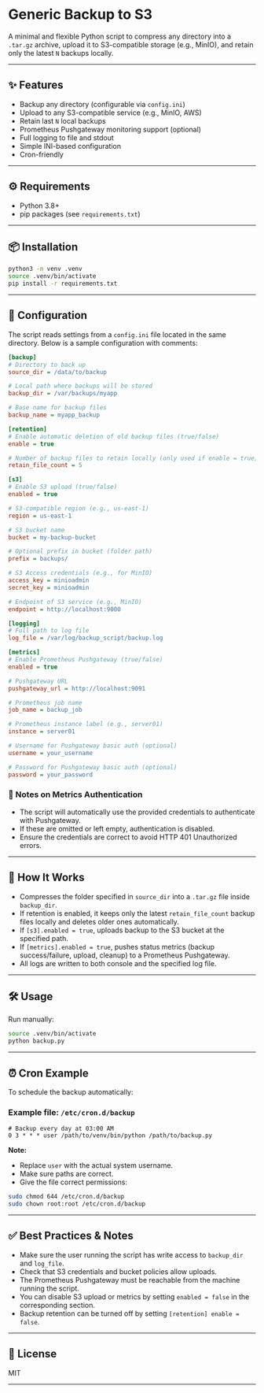 # Generic Backup to S3

A minimal and flexible Python script to compress any directory into a `.tar.gz` archive, upload it to S3-compatible storage (e.g., MinIO), and retain only the latest `N` backups locally.

---

## ✨ Features

* Backup any directory (configurable via `config.ini`)
* Upload to any S3-compatible service (e.g., MinIO, AWS)
* Retain last `N` local backups
* Prometheus Pushgateway monitoring support (optional)
* Full logging to file and stdout
* Simple INI-based configuration
* Cron-friendly

---

## ⚙️ Requirements

* Python 3.8+
* pip packages (see `requirements.txt`)

---

## 📦 Installation

```bash
python3 -m venv .venv
source .venv/bin/activate
pip install -r requirements.txt
```

---

## 📝 Configuration

The script reads settings from a `config.ini` file located in the same directory. Below is a sample configuration with comments:

```ini
[backup]
# Directory to back up
source_dir = /data/to/backup

# Local path where backups will be stored
backup_dir = /var/backups/myapp

# Base name for backup files
backup_name = myapp_backup

[retention]
# Enable automatic deletion of old backup files (true/false)
enable = true

# Number of backup files to retain locally (only used if enable = true)
retain_file_count = 5

[s3]
# Enable S3 upload (true/false)
enabled = true

# S3-compatible region (e.g., us-east-1)
region = us-east-1

# S3 bucket name
bucket = my-backup-bucket

# Optional prefix in bucket (folder path)
prefix = backups/

# S3 Access credentials (e.g., for MinIO)
access_key = minioadmin
secret_key = minioadmin

# Endpoint of S3 service (e.g., MinIO)
endpoint = http://localhost:9000

[logging]
# Full path to log file
log_file = /var/log/backup_script/backup.log

[metrics]
# Enable Prometheus Pushgateway (true/false)
enabled = true

# Pushgateway URL
pushgateway_url = http://localhost:9091

# Prometheus job name
job_name = backup_job

# Prometheus instance label (e.g., server01)
instance = server01

# Username for Pushgateway basic auth (optional)
username = your_username

# Password for Pushgateway basic auth (optional)
password = your_password
```

### 📝 Notes on Metrics Authentication

* The script will automatically use the provided credentials to authenticate with Pushgateway.
* If these are omitted or left empty, authentication is disabled.
* Ensure the credentials are correct to avoid HTTP 401 Unauthorized errors.

---

## 🚀 How It Works

* Compresses the folder specified in `source_dir` into a `.tar.gz` file inside `backup_dir`.
* If retention is enabled, it keeps only the latest `retain_file_count` backup files locally and deletes older ones automatically.
* If `[s3].enabled = true`, uploads backup to the S3 bucket at the specified path.
* If `[metrics].enabled = true`, pushes status metrics (backup success/failure, upload, cleanup) to a Prometheus Pushgateway.
* All logs are written to both console and the specified log file.

---

## 🛠 Usage

Run manually:

```bash
source .venv/bin/activate
python backup.py
```

---

## ⏰ Cron Example

To schedule the backup automatically:

### Example file: `/etc/cron.d/backup`

```cron
# Backup every day at 03:00 AM
0 3 * * * user /path/to/venv/bin/python /path/to/backup.py
```

**Note:**

* Replace `user` with the actual system username.
* Make sure paths are correct.
* Give the file correct permissions:

```bash
sudo chmod 644 /etc/cron.d/backup
sudo chown root:root /etc/cron.d/backup
```

---

## ✅ Best Practices & Notes

* Make sure the user running the script has write access to `backup_dir` and `log_file`.
* Check that S3 credentials and bucket policies allow uploads.
* The Prometheus Pushgateway must be reachable from the machine running the script.
* You can disable S3 upload or metrics by setting `enabled = false` in the corresponding section.
* Backup retention can be turned off by setting `[retention] enable = false`.

---

## 📄 License

MIT

---

